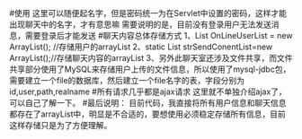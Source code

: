 #使用
这里可以随便起名字，但是密码统一为在Servlet中设置的密码，这样才能出现聊天中的名字，才有意思嘛
需要说明的是，目前没有登录用户无法发送消息，需要登录后才能发送
#聊天内容总体存储方式
1、List<String> OnLineUserList = new ArrayList<String>(); //存储用户的arrayList
2、static List<String> strSendConentList=new ArrayList<String>();//存储聊天内容的arrayList
3、另外此聊天室还涉及文件共享，而文件共享部分使用了MySQL来存储用户上传的文件信息，所以使用了mysql-jdbc包，需要建立一个file的数据库，然后建立一个file名字的表，字段分别为id,user,path,realname
#所有请求几乎都是ajax请求
这里就不单独介绍ajax了，可以自己了解一下。
#最后说明：
目前代码，我直接将所有用户信息和聊天信息都存在了arrayList中，明显是不合适的，要想使用必须稳定存储所有信息，目前这样存储只是为了方便理解。
